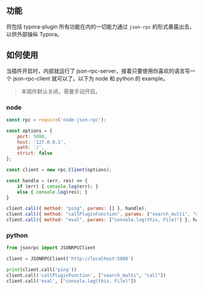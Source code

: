## 功能

将包括 typora-plugin 所有功能在内的一切能力通过 `json-rpc` 的形式暴露出去，以供外部操纵 Typora。



## 如何使用

当插件开启时，内部就运行了 json-rpc-server，接着只要使用你喜欢的语言写一个 json-rpc-client 就可以了。以下为 node 和 python 的 example。

> 本插件默认关闭，需要手动开启。



### node

```javascript
const rpc = require('node-json-rpc');

const options = {
    port: 5080,
    host: '127.0.0.1',
    path: '/',
    strict: false
};

const client = new rpc.Client(options);

const handle = (err, res) => {
    if (err) { console.log(err); }
    else { console.log(res); }
}

client.call({ method: "ping", params: [] }, handle);
client.call({ method: "callPluginFunction", params: ["search_multi", "call"] }, handle);
client.call({ method: "eval", params: ["console.log(this, File)"] }, handle);
```

### python

```python
from jsonrpc import JSONRPCClient

client = JSONRPCClient('http://localhost:5080')

print(client.call('ping'))
client.call('callPluginFunction', ["search_multi", "call"])
client.call('eval', ["console.log(this, File)"])
```


